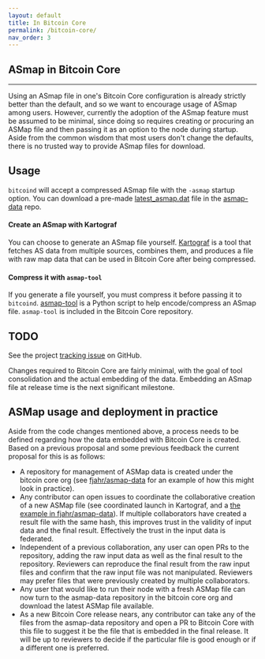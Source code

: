 ```yaml
---
layout: default
title: In Bitcoin Core
permalink: /bitcoin-core/
nav_order: 3
---
```


## ASmap in Bitcoin Core

---------------------

Using an ASmap file in one's Bitcoin Core configuration is already strictly better than the default, and so we want to encourage usage of ASmap among users. However, currently the adoption of the ASmap feature must be assumed to be minimal, since doing so requires creating or procuring an ASMap file and then passing it as an option to the node during startup. Aside from the common wisdom that most users don't change the defaults, there is no trusted way to provide ASmap files for download.

## Usage

`bitcoind` will accept a compressed ASmap file with the `-asmap` startup option.
You can download a pre-made [latest_asmap.dat](https://github.com/fjahr/asmap-data/blob/main/latest_asmap.dat) file in the [asmap-data](https://github.com/fjahr/asmap-data) repo.

#### Create an ASmap with Kartograf

You can choose to generate an ASmap file yourself. [Kartograf](https://github.com/fjahr/kartograf) is a tool that fetches AS data from multiple sources, combines them, and produces a file with raw map data that can be used in Bitcoin Core after being compressed.

#### Compress it with `asmap-tool`

If you generate a file yourself, you must compress it before passing it to `bitcoind`. [asmap-tool](https://github.com/bitcoin/bitcoin/tree/master/contrib/asmap) is a Python script to help encode/compress an ASmap file. `asmap-tool` is included in the Bitcoin Core repository.

## TODO

See the project [tracking issue](https://github.com/bitcoin/bitcoin/issues/28794) on GitHub.

Changes required to Bitcoin Core are fairly minimal, with the goal of tool consolidation and the actual embedding of the data. Embedding an ASmap file at release time is the next significant milestone.

## ASMap usage and deployment in practice

Aside from the code changes mentioned above, a process needs to be defined regarding how the data embedded with Bitcoin Core is created. Based on a previous proposal and some previous feedback the current proposal for this is as follows:

- A repository for management of ASMap data is created under the bitcoin core org (see [fjahr/asmap-data](https://github.com/bitcoin/bitcoin/issues/28794) for an example of how this might look in practice).
- Any contributor can open issues to coordinate the collaborative creation of a new ASMap file (see coordinated launch in Kartograf, and a [the example in fjahr/asmap-data](https://github.com/fjahr/asmap-data/issues/4)). If multiple collaborators have created a result file with the same hash, this improves trust in the validity of input data and the final result. Effectively the trust in the input data is federated.
- Independent of a previous collaboration, any user can open PRs to the repository, adding the raw input data as well as the final result to the repository. Reviewers can reproduce the final result from the raw input files and confirm that the raw input file was not manipulated. Reviewers may prefer files that were previously created by multiple collaborators.
- Any user that would like to run their node with a fresh ASMap file can now turn to the asmap-data repository in the bitcoin core org and download the latest ASMap file available.
- As a new Bitcoin Core release nears, any contributor can take any of the files from the asmap-data repository and open a PR to Bitcoin Core with this file to suggest it be the file that is embedded in the final release. It will be up to reviewers to decide if the particular file is good enough or if a different one is preferred.
